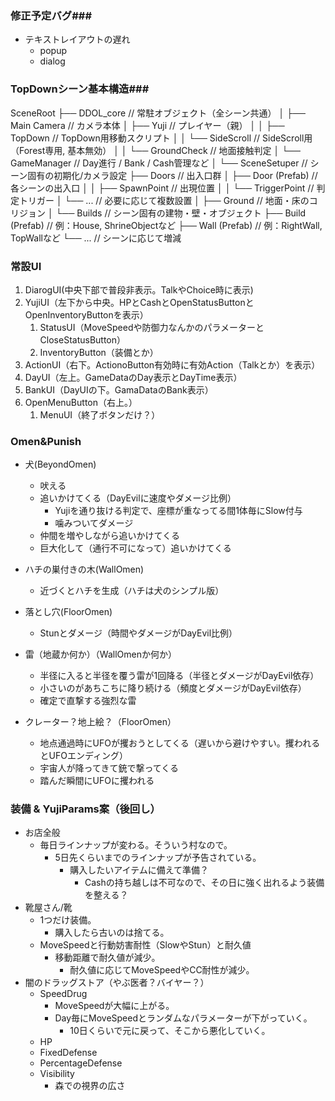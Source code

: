 ### 修正予定バグ###
- テキストレイアウトの遅れ
    - popup
    - dialog



### TopDownシーン基本構造###

SceneRoot
├── DDOL_core                 // 常駐オブジェクト（全シーン共通）
│   ├── Main Camera           // カメラ本体
│   ├── Yuji                  // プレイヤー（親）
│   │   ├── TopDown           // TopDown用移動スクリプト
│   │   └── SideScroll        // SideScroll用（Forest専用, 基本無効）
│   │       └── GroundCheck   // 地面接触判定
│   └── GameManager           // Day進行 / Bank / Cash管理など
│
└── SceneSetuper              // シーン固有の初期化/カメラ設定
    ├── Doors                 // 出入口群
    │   ├── Door (Prefab)     // 各シーンの出入口
    │   │   ├── SpawnPoint    // 出現位置
    │   │   └── TriggerPoint  // 判定トリガー
    │   └── ...               // 必要に応じて複数設置
    │
    ├── Ground                // 地面・床のコリジョン
    │
    └── Builds                // シーン固有の建物・壁・オブジェクト
        ├── Build (Prefab)    // 例：House, ShrineObjectなど
        ├── Wall (Prefab)     // 例：RightWall, TopWallなど
        └── ...               // シーンに応じて増減


### 常設UI ###
1. DiarogUI(中央下部で普段非表示。TalkやChoice時に表示)
2. YujiUI（左下から中央。HPとCashとOpenStatusButtonとOpenInventoryButtonを表示）
    1. StatusUI（MoveSpeedや防御力なんかのパラメーターとCloseStatusButton）
    2. InventoryButton（装備とか）
3. ActionUI（右下。ActionoButton有効時に有効Action（Talkとか）を表示）
4. DayUI（左上。GameDataのDay表示とDayTime表示）
5. BankUI（DayUIの下。GamaDataのBank表示）
6. OpenMenuButton（右上。）
    1. MenuUI（終了ボタンだけ？）

### Omen&Punish ###
- 犬(BeyondOmen)
    - 吠える
    - 追いかけてくる（DayEvilに速度やダメージ比例）
        - Yujiを通り抜ける判定で、座標が重なってる間1体毎にSlow付与
        - 噛みついてダメージ
    - 仲間を増やしながら追いかけてくる
    - 巨大化して（通行不可になって）追いかけてくる

- ハチの巣付きの木(WallOmen)
    - 近づくとハチを生成（ハチは犬のシンプル版）

- 落とし穴(FloorOmen)
    - Stunとダメージ（時間やダメージがDayEvil比例）

- 雷（地蔵か何か）（WallOmenか何か）
    - 半径に入ると半径を覆う雷が1回降る（半径とダメージがDayEvil依存）
    - 小さいのがあちこちに降り続ける（頻度とダメージがDayEvil依存）
    - 確定で直撃する強烈な雷

- クレーター？地上絵？（FloorOmen）
    - 地点通過時にUFOが攫おうとしてくる（遅いから避けやすい。攫われるとUFOエンディング）
    - 宇宙人が降ってきて銃で撃ってくる
    - 踏んだ瞬間にUFOに攫われる


### 装備 & YujiParams案（後回し） ###
- お店全般
    - 毎日ラインナップが変わる。そういう村なので。
        - 5日先くらいまでのラインナップが予告されている。
            - 購入したいアイテムに備えて準備？
                - Cashの持ち越しは不可なので、その日に強く出れるよう装備を整える？
- 靴屋さん/靴
    - 1つだけ装備。
        - 購入したら古いのは捨てる。
    - MoveSpeedと行動妨害耐性（SlowやStun）と耐久値
        - 移動距離で耐久値が減少。
            - 耐久値に応じてMoveSpeedやCC耐性が減少。
- 闇のドラッグストア（やぶ医者？バイヤー？）
    - SpeedDrug
        - MoveSpeedが大幅に上がる。
        - Day毎にMoveSpeedとランダムなパラメーターが下がっていく。
            - 10日くらいで元に戻って、そこから悪化していく。
    - HP
    - FixedDefense
    - PercentageDefense
    - Visibility
        - 森での視界の広さ

